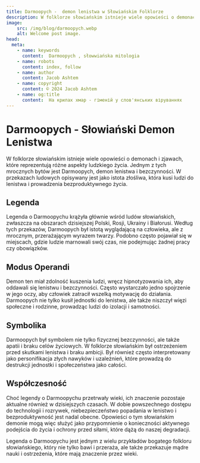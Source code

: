```yaml
---
title: Darmoopych -  demon lenistwa w Słowiańskim Folklorze
description: W folklorze słowiańskim istnieje wiele opowieści o demonach i zjawach, które reprezentują różne aspekty ludzkiego życia. Jednym z tych mrocznych bytów jest Darmoopych, demon lenistwa i bezczynności.
image:
    src: /img/blog/darmoopych.webp
    alt: Welcome post image.
head:
  meta:
    - name: keywords
      content:  Darmoopych , słowwiańska mitologia
    - name: robots
      content: index, follow
    - name: author
      content: Jacob Ashtem
    - name: copyright
      content: © 2024 Jacob Ashtem
    - name: og:title
      content:  На крилах хмар - гіменій у слов'янських віруваннях
---
```


# Darmoopych - Słowiański Demon Lenistwa

W folklorze słowiańskim istnieje wiele opowieści o demonach i zjawach, które reprezentują różne aspekty ludzkiego życia. Jednym z tych mrocznych bytów jest Darmoopych, demon lenistwa i bezczynności. W przekazach ludowych opisywany jest jako istota złośliwa, która kusi ludzi do lenistwa i prowadzenia bezproduktywnego życia.

## Legenda

Legenda o Darmoopychu krążyła głównie wśród ludów słowiańskich, zwłaszcza na obszarach dzisiejszej Polski, Rosji, Ukrainy i Białorusi. Według tych przekazów, Darmoopych był istotą wyglądającą na człowieka, ale z mrocznym, przerażającym wyrazem twarzy. Podobno często pojawiał się w miejscach, gdzie ludzie marnowali swój czas, nie podejmując żadnej pracy czy obowiązków.

## Modus Operandi

Demon ten miał zdolność kuszenia ludzi, wręcz hipnotyzowania ich, aby oddawali się lenistwu i bezczynności. Często wystarczało jedno spojrzenie w jego oczy, aby człowiek zatracił wszelką motywację do działania. Darmoopych nie tylko kusił jednostki do lenistwa, ale także niszczył więzi społeczne i rodzinne, prowadząc ludzi do izolacji i samotności.

## Symbolika

Darmoopych był symbolem nie tylko fizycznej bezczynności, ale także apatii i braku celów życiowych. W folklorze słowiańskim był ostrzeżeniem przed skutkami lenistwa i braku ambicji. Był również często interpretowany jako personifikacja złych nawyków i uzależnień, które prowadzą do destrukcji jednostki i społeczeństwa jako całości.

## Współczesność

Choć legendy o Darmoopychu przetrwały wieki, ich znaczenie pozostaje aktualne również w dzisiejszych czasach. W dobie powszechnego dostępu do technologii i rozrywek, niebezpieczeństwo popadania w lenistwo i bezproduktywność jest nadal obecne. Opowieści o tym słowiańskim demonie mogą więc służyć jako przypomnienie o konieczności aktywnego podejścia do życia i ochrony przed siłami, które dążą do naszej degradacji.

Legenda o Darmoopychu jest jednym z wielu przykładów bogatego folkloru słowiańskiego, który nie tylko bawi i przeraża, ale także przekazuje mądre nauki i ostrzeżenia, które mają znaczenie przez wieki.

